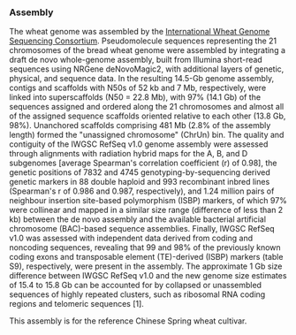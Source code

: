 ### Assembly

The wheat genome was assembled by the [International Wheat Genome
Sequencing Consortium](http://europepmc.org/abstract/MED/30115783).
Pseudomolecule sequences representing the 21 chromosomes of the bread
wheat genome were assembled by integrating a draft de novo whole-genome
assembly, built from Illumina short-read sequences using NRGene
deNovoMagic2, with additional layers of genetic, physical, and sequence
data. In the resulting 14.5-Gb genome assembly, contigs and scaffolds
with N50s of 52 kb and 7 Mb, respectively, were linked into
superscaffolds (N50 = 22.8 Mb), with 97% (14.1 Gb) of the sequences
assigned and ordered along the 21 chromosomes and almost all of the
assigned sequence scaffolds oriented relative to each other (13.8 Gb,
98%). Unanchored scaffolds comprising 481 Mb (2.8% of the assembly
length) formed the "unassigned chromosome" (ChrUn) bin. The quality and
contiguity of the IWGSC RefSeq v1.0 genome assembly were assessed
through alignments with radiation hybrid maps for the A, B, and D
subgenomes [average Spearman's correlation coefficient (r) of 0.98],
the genetic positions of 7832 and 4745 genotyping-by-sequencing derived
genetic markers in 88 double haploid and 993 recombinant inbred lines
(Spearman's r of 0.986 and 0.987, respectively), and 1.24 million pairs
of neighbour insertion site-based polymorphism (ISBP) markers, of which
97% were collinear and mapped in a similar size range (difference of
less than 2 kb) between the de novo assembly and the available bacterial
artificial chromosome (BAC)-based sequence assemblies. Finally, IWGSC
RefSeq v1.0 was assessed with independent data derived from coding and
noncoding sequences, revealing that 99 and 98% of the previously known
coding exons and transposable element (TE)-derived (ISBP) markers
(table S9), respectively, were present in the assembly. The approximate
1 Gb size difference between IWGSC RefSeq v1.0 and the new genome size
estimates of 15.4 to 15.8 Gb can be accounted for by collapsed or
unassembled sequences of highly repeated clusters, such as ribosomal RNA
coding regions and telomeric sequences [1]. 

This assembly is for the reference Chinese Spring wheat cultivar.
